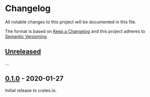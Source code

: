 # Changelog

All notable changes to this project will be documented in this file.

The format is based on [Keep a Changelog](http://keepachangelog.com/en/1.0.0/)
and this project adheres to [Semantic Versioning](http://semver.org/spec/v2.0.0.html).

## [Unreleased]

...

## [0.1.0] - 2020-01-27

Initial release to crates.io.

[Unreleased]: https://github.com/eldruin/iaq-core-rs/compare/v0.1.0...HEAD
[0.1.0]: https://github.com/eldruin/iaq-core-rs/releases/tag/v0.1.0